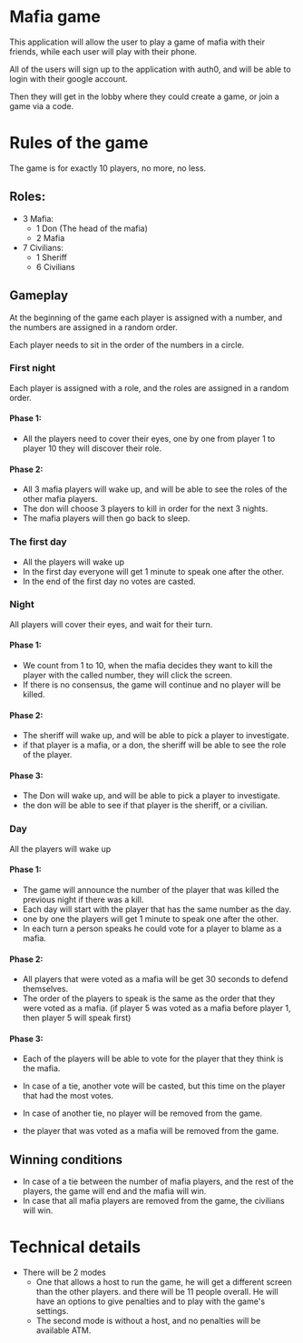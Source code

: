 # Mafia game

This application will allow the user to play a game of mafia with their friends, while each user will play with their phone.

All of the users will sign up to the application with auth0, and will be able to login with their google account.

Then they will get in the lobby where they could create a game, or join a game via a code.

# Rules of the game

The game is for exactly 10 players, no more, no less.

## Roles:
- 3 Mafia:
  - 1 Don (The head of the mafia)
  - 2 Mafia
- 7 Civilians:
  - 1 Sheriff
  - 6 Civilians

## Gameplay
At the beginning of the game each player is assigned with a number, and the numbers are assigned in a random order.

Each player needs to sit in the order of the numbers in a circle.

### First night
Each player is assigned with a role, and the roles are assigned in a random order.
#### Phase 1:
- All the players need to cover their eyes, one by one from player 1 to player 10 they will discover their role.

#### Phase 2:
- All 3 mafia players will wake up, and will be able to see the roles of the other mafia players.
- The don will choose 3 players to kill in order for the next 3 nights.
- The mafia players will then go back to sleep.

### The first day
- All the players will wake up
- In the first day everyone will get 1 minute to speak one after the other.
- In the end of the first day no votes are casted.

### Night
All players will cover their eyes, and wait for their turn.
#### Phase 1:
- We count from 1 to 10, when the mafia decides they want to kill the player with the called number, they will click the screen.
- If there is no consensus, the game will continue and no player will be killed.

#### Phase 2:
- The sheriff will wake up, and will be able to pick a player to investigate.
- if that player is a mafia, or a don, the sheriff will be able to see the role of the player.

#### Phase 3:
- The Don will wake up, and will be able to pick a player to investigate.
- the don will be able to see if that player is the sheriff, or a civilian.

### Day
All the players will wake up

#### Phase 1:
- The game will announce the number of the player that was killed the previous night if there was a kill.
- Each day will start with the player that has the same number as the day.
- one by one the players will get 1 minute to speak one after the other.
- In each turn a person speaks he could vote for a player to blame as a mafia.

#### Phase 2:
- All players that were voted as a mafia will be get 30 seconds to defend themselves.
- The order of the players to speak is the same as the order that they were voted as a mafia. (if player 5 was voted as a mafia before player 1, then player 5 will speak first)

#### Phase 3:
- Each of the players will be able to vote for the player that they think is the mafia.
- In case of a tie, another vote will be casted, but this time on the player that had the most votes.
- In case of another tie, no player will be removed from the game.

- the player that was voted as a mafia will be removed from the game.

## Winning conditions
- In case of a tie between the number of mafia players, and the rest of the players, the game will end and the mafia will win.
- In case that all mafia players are removed from the game, the civilians will win.


# Technical details

- There will be 2 modes
  - One that allows a host to run the game, he will get a different screen than the other players. and there will be 11 people overall.
  He will have an options to give penalties and to play with the game's settings.
  - The second mode is without a host, and no penalties will be available ATM.
